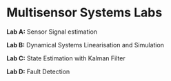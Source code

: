 # Multisensor Systems Labs
**Lab A:** Sensor Signal estimation

**Lab B:** Dynamical Systems Linearisation and Simulation

**Lab C:** State Estimation with Kalman Filter

**Lab D:** Fault Detection
